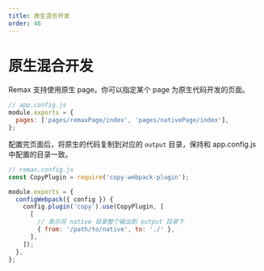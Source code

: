 ```yaml
---
title: 原生混合开发
order: 46
---
```


# 原生混合开发

Remax 支持使用原生 page。你可以指定某个 page 为原生代码开发的页面。

```js
// app.config.js
module.exports = {
  pages: ['pages/remaxPage/index', 'pages/nativePage/index'],
};
```

配置完页面后，将原生的代码复制到对应的 `output` 目录，保持和 app.config.js 中配置的目录一致。

```js
// remax.config.js
const CopyPlugin = require('copy-webpack-plugin');

module.exports = {
  configWebpack({ config }) {
    config.plugin('copy').use(CopyPlugin, [
      [
        // 表示将 native 目录整个输出到 output 目录下
        { from: '/path/to/native', to: './' },
      ],
    ]);
  },
};
```
